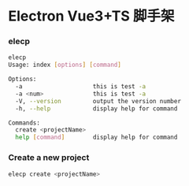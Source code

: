 <!--
 * @Author: 姚恒锋 1921934563@qq.com
 * @Date: 2023-09-05 15:21:25
 * @LastEditors: 姚恒锋 1921934563@qq.com
 * @LastEditTime: 2023-09-05 15:24:45
 * @FilePath: \elec-temp\README.md
 * @Description: README.md
-->

# Electron Vue3+TS 脚手架

### elecp
```bash
elecp
Usage: index [options] [command]

Options:
  -a                    this is test -a
  -a <num>              this is test -a
  -V, --version         output the version number
  -h, --help            display help for command

Commands:
  create <projectName>
  help [command]        display help for command
```

### Create a new project
```bash
elecp create <projectName>
```
